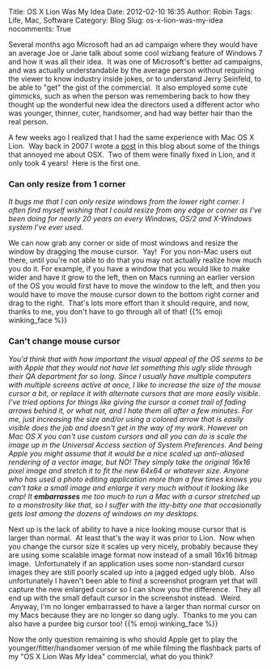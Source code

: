 Title: OS X Lion Was My Idea
Date: 2012-02-10 16:35
Author: Robin
Tags: Life, Mac, Software
Category: Blog
Slug: os-x-lion-was-my-idea
nocomments: True

Several months ago Microsoft had an ad campaign where they would have an
average Joe or Jane talk about some cool wizbang feature of Windows 7
and how it was all their idea.  It was one of Microsoft's better ad
campaigns, and was actually understandable by the average person without
requiring the viewer to know industry inside jokes, or to understand
Jerry Seinfeld, to be able to "get" the gist of the commercial.  It also
employed some cute gimmicks, such as when the person was remembering
back to how they thought up the wonderful new idea the directors used a
different actor who was younger, thinner, cuter, handsomer, and had way
better hair than the real person.

<!-- TEASER_END -->

A few weeks ago I realized that I had the same experience with Mac OS X
Lion.  Way back in 2007 I wrote a
[post](http://wxpython.org/blog/2007/11/20/my-mac-gripes/) in this blog
about some of the things that annoyed me about OSX.  Two of them were
finally fixed in Lion, and it only took 4 years!  Here is the first one.

### Can only resize from 1 corner ###

*It bugs me that I can only resize windows from the lower right corner. I
often find myself wishing that I could resize from any edge or corner as
I've been doing for nearly 20 years on every Windows, OS/2 and X-Windows
system I've ever used.*

We can now grab any corner or side of most windows and resize the window by
dragging the mouse cursor.  Yay!  For you non-Mac users out there, until
you're not able to do that you may not actually realize how much you do it.
For example, if you have a window that you would like to make wider and
have it grow to the left, then on Macs running an earlier version of the OS
you would first have to move the window to the left, and then you would
have to move the mouse cursor down to the bottom right corner and drag to
the right.  That's lots more effort than it should require, and now, thanks
to me, you don't have to go through all of that! {{% emoji winking_face %}}

### Can't change mouse cursor ###

*You'd think that with how important the visual appeal of the OS seems to
be with Apple that they would not have let something this ugly slide
through their QA department for so long. Since I usually have multiple
computers with multiple screens active at once, I like to increase the size
of the mouse cursor a bit, or replace it with alternate cursors that are
more easily visible. I've tried options for things like giving the cursor a
comet trail of fading arrows behind it, or what not, and I hate them all
after a few minutes. For me, just increasing the size and/or using a
colored arrow that is easily visible does the job and doesn't get in the
way of my work. However on Mac OS X you can't use custom cursors and all
you can do is scale the image up in the Universal Access section of System
Preferences. And being Apple you might assume that it would be a nice
scaled up anti-aliased rendering of a vector image, but NO! They simply
take the original 16x16 pixel image and stretch it to fit the new 64x64 or
whatever size. Anyone who has used a photo editing application more than a
few times knows you can't take a small image and enlarge it very much
without it looking like crap! It **embarrasses** me too much to run a Mac
with a cursor stretched up to a monstrosity like that, so I suffer with the
itty-bitty one that occasionally gets lost among the dozens of windows on
my desktops.*

Next up is the lack of ability to have a nice looking mouse cursor that is
larger than normal.  At least that's the way it was prior to Lion.  Now
when you change the cursor size it scales up very nicely, probably because
they are using some scalable image format now instead of a small 16x16
bitmap image.  Unfortunately if an application uses some non-standard
cursor images they are still poorly scaled up into a jagged edged ugly
blob.  Also unfortunately I haven't been able to find a screenshot program
yet that will capture the new enlarged cursor so I can show you the
difference.  They all end up with the small default cursor in the
screenshot instead.  Weird.  Anyway, I'm no longer embarrassed to have a
larger than normal cursor on my Macs because they are no longer so dang
ugly.  Thanks to me you can also have a purdee big cursor too! 
{{% emoji winking_face %}}

Now the only question remaining is who should Apple get to play the
younger/fitter/handsomer version of me while filming the flashback parts
of my "OS X Lion Was *My* Idea" commercial, what do you think?


